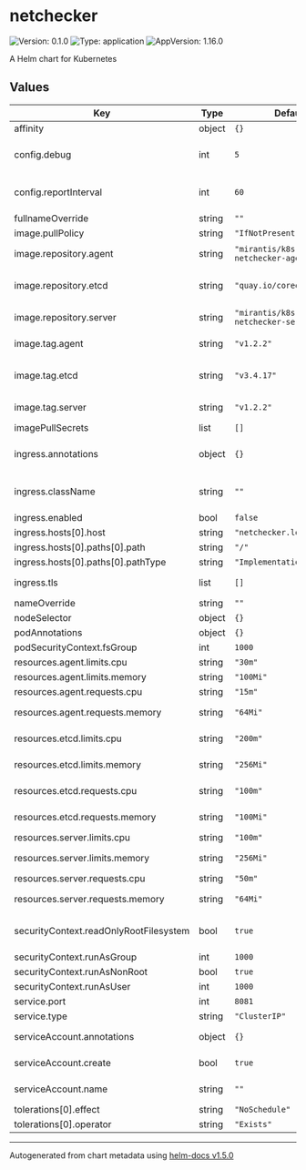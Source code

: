 # netchecker

![Version: 0.1.0](https://img.shields.io/badge/Version-0.1.0-informational?style=flat-square) ![Type: application](https://img.shields.io/badge/Type-application-informational?style=flat-square) ![AppVersion: 1.16.0](https://img.shields.io/badge/AppVersion-1.16.0-informational?style=flat-square)

A Helm chart for Kubernetes

## Values

| Key | Type | Default | Description |
|-----|------|---------|-------------|
| affinity | object | `{}` | Pod Affinity rules |
| config.debug | int | `5` | Set the debug level for netchecker server and agents |
| config.reportInterval | int | `60` | Report frequency of agents reporting to the server |
| fullnameOverride | string | `""` | Set release name |
| image.pullPolicy | string | `"IfNotPresent"` | Image Pull Policy |
| image.repository.agent | string | `"mirantis/k8s-netchecker-agent"` | Netchecker agent repository |
| image.repository.etcd | string | `"quay.io/coreos/etcd"` | Netchecker etcd sidecar repository (note etcd 3.4.x only) |
| image.repository.server | string | `"mirantis/k8s-netchecker-server"` | Netchecker server repository |
| image.tag.agent | string | `"v1.2.2"` | Netchecker agent image tag |
| image.tag.etcd | string | `"v3.4.17"` | Netchecker etcd sidecar image tag (note etcd 3.4.x only) |
| image.tag.server | string | `"v1.2.2"` | Netchecker server image tag |
| imagePullSecrets | list | `[]` | Image Pull Secrets |
| ingress.annotations | object | `{}` | Ingress Annotations (only useful if ingress.enabled=true) |
| ingress.className | string | `""` | Ingress class name (mangatory for Ingress v1) |
| ingress.enabled | bool | `false` | Enable Ingress |
| ingress.hosts[0].host | string | `"netchecker.local"` | Ingress host name |
| ingress.hosts[0].paths[0].path | string | `"/"` | Ingress Path |
| ingress.hosts[0].paths[0].pathType | string | `"ImplementationSpecific"` | Ingress Path Type |
| ingress.tls | list | `[]` | Ingress TLS Certificates |
| nameOverride | string | `""` | Helm name override |
| nodeSelector | object | `{}` | Node Selectors |
| podAnnotations | object | `{}` | Pod Annotations |
| podSecurityContext.fsGroup | int | `1000` | Filesystems Group |
| resources.agent.limits.cpu | string | `"30m"` | Agent CPU Limits |
| resources.agent.limits.memory | string | `"100Mi"` | Agent Memory Limits |
| resources.agent.requests.cpu | string | `"15m"` | Agent CPU Requests |
| resources.agent.requests.memory | string | `"64Mi"` | Agent Memory Requests |
| resources.etcd.limits.cpu | string | `"200m"` | Etcd Sidecar CPU Limits |
| resources.etcd.limits.memory | string | `"256Mi"` | Etcd Sidecar Memory Limits |
| resources.etcd.requests.cpu | string | `"100m"` | Etcd Sidecar CPU Requests |
| resources.etcd.requests.memory | string | `"100Mi"` | Etcd Sidecar Memory Requests |
| resources.server.limits.cpu | string | `"100m"` | Server CPU Limits |
| resources.server.limits.memory | string | `"256Mi"` | Server Memory Linmits |
| resources.server.requests.cpu | string | `"50m"` | Server CPU Requests |
| resources.server.requests.memory | string | `"64Mi"` | Server Memory Requests |
| securityContext.readOnlyRootFilesystem | bool | `true` | Set Root Filesystem of PODs to Read-Only |
| securityContext.runAsGroup | int | `1000` | Run pod a Group ID |
| securityContext.runAsNonRoot | bool | `true` | Run pod as non-root |
| securityContext.runAsUser | int | `1000` | Run pod as user |
| service.port | int | `8081` | Service Port |
| service.type | string | `"ClusterIP"` | Service Type |
| serviceAccount.annotations | object | `{}` | Service Account Annotations |
| serviceAccount.create | bool | `true` | Create a Specific Service Account |
| serviceAccount.name | string | `""` | Set Service Account Name |
| tolerations[0].effect | string | `"NoSchedule"` | Tolerations |
| tolerations[0].operator | string | `"Exists"` | Tolerations |

----------------------------------------------
Autogenerated from chart metadata using [helm-docs v1.5.0](https://github.com/norwoodj/helm-docs/releases/v1.5.0)
